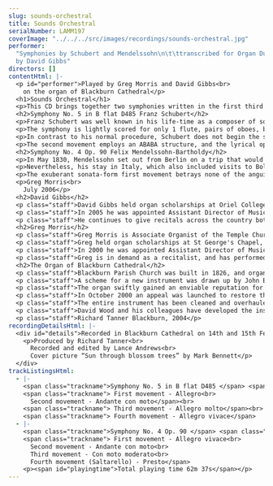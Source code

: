 ```yaml
---
slug: sounds-orchestral
title: Sounds Orchestral
serialNumber: LAMM197
coverImage: "../../../src/images/recordings/sounds-orchestral.jpg"
performer:
  "Symphonies by Schubert and Mendelssohn\n\t\ttranscribed for Organ Duet
  by David Gibbs"
directors: []
contentHtml: |-
  <p id="performer">Played by Greg Morris and David Gibbs<br>
    on the organ of Blackburn Cathedral</p>
  <h1>Sounds Orchestral</h1>
  <p>This CD brings together two symphonies written in the first third of the 19th century, at a time when composers were struggling to come to terms with the vastly expanded symphonic horizons revealed by Beethoven, and Romantic influences from other art forms such as literature were beginning to make their presence felt in music. Although both Schubert and Mendelssohn showed certain Romantic tendencies in their works (for example Schubert in his vast output of songs, Mendelssohn in the programmatic input which influenced some of his works) both also remained true to classical ideals of formal balance.</p>
  <h2>Symphony No. 5 in B flat D485 Franz Schubert</h2>
  <p>Franz Schubert was well known in his life-time as a composer of songs, and piano and chamber music, but the much less marketable genre of the symphony held a life-long fascination for him - in a letter to his publisher he described such works as “strivings after the highest in art”. His first symphony was composed when he was only 16, and by the time he was 19 he had composed another five. Of these early symphonies, the fifth is perhaps the best known. It was finished on 3rd October 1816, and performed shortly afterwards by a private orchestra which had evolved from the Schubert family string quartet.</p>
  <p>The symphony is lightly scored for only 1 flute, pairs of oboes, bassoons and horns, and strings. It followed on remarkably quickly from the fourth symphony, the only one of Schubert’s completed symphonies in a minor key, which he titled “Tragic”. The fifth is completely different in character. It is a sunny, graceful, beautifully balanced piece, and very much a “Classical” rather than “Romantic” symphony - it is definitely not a response by the young Schubert to the challenge presented by Beethoven’s symphonies, but rather a delightfully fresh and invigorating look back at the world of Mozart and Haydn. Commentators have pointed out the similarities between this piece and Mozart’s 40th Symphony in G minor, and indeed Schubert?s work does seem to be heavily influenced by the older master, particularly in the 1st and 3rd movements. However, for all the similarities of forms, harmonic progressions and themes, the mood of Schubert’s masterpiece is a world away from the nervous tension which characterises the first movement of Mozart’s 40th.</p>
  <p>In contrast to his normal procedure, Schubert does not begin the symphony with a slow introduction. Instead, four wind chords (a progression which later forms a crucial part in the development section) and a dancing violin scale lead straight into the graceful first theme. The violin melody itself is beautiful enough, but the dialogue with the cellos adds a spirited extra dimension to the texture. The second subject is more stepwise and lyrical, and Schubert uses the two themes to create a wonderfully compact sonata-form movement.</p>
  <p>The second movement employs an ABABA structure, and the lyrical opening theme displays Schubert’s skill for writing tuneful melodies. Schubert employs one of his favourite key relationships to introduce the second theme, which appears in C flat major, a major third below the tonic. This theme contrasts with the first in the sense that it incorporates much more dialogue. The lively minuet and trio does have striking similarities to that of Mozart’s 40th Symphony, although it avoids the off-beat accents of that movement. But perhaps the crowning glory of the symphony is the finale, which in its lightness and delicacy compares favourably with anything similar composed by Mozart. The themes are beautifully constructed, and they are developed in an enterprising fashion. A barn-storming finale it is not, but a movement full of humour and delicacy it most definitely is, and it is a perfectly weighted conclusion to this most classical of Schubert’s symphonies.</p>
  <h2>Symphony No. 4 Op. 90 Felix Mendelssohn-Bartholdy</h2>
  <p>In May 1830, Mendelssohn set out from Berlin on a trip that would take him through much of Italy – although because he visited Goethe in Weimar and also the cities of Munich, Salzurg, Linz, Vienna and Budapest, he did not in fact arrive in Venice until 10th October. However, the city made a vivid impression on him, as a letter home reveals: “Italy at last. And what I have all my life considered as the greatest possible felicity is now begun and I am basking in it.” Although the churches, the landscape and most of all the art impressed Mendelssohn, he was rather less complimentary about the music: “As I was earnestly contemplating the delightful evening landscape with its trees and angels among the boughs, the organ commenced. The sound was at first quite in harmony with my feelings: but the second, third, and in fact all the rest quickly roused me from my reveries and sent me straight home for the man was playing in church, and during divine service, and in front of respectable people thus: [he quotes a trite tune] and with the Martyrdom of St Peter close beside him.”</p>
  <p>Nevertheless, his stay in Italy, which also included visits to Bologna, Florence, Rome and Naples, provided Mendelssohn with the inspiration to write one of the classic works of the 19th-century symphonic repertoire - he himself stated that “all of Italy features in this work”. But although Mendelssohn began work on the symphony during his Italian journeys, it took a commission from the Royal Philharmonic Society in London for “a symphony, an overture and a vocal piece for the society, for which he be offered the sum of one hundred guineas” to provide the impetus for Mendelssohn to actually complete the work. Mendelssohn conducted the first performance of the work in London on May 13 1833, but the work was never to be published or performed in his native Germany in his own lifetime. Curiously enough, although musicians, critics and audiences have long loved the Italian Symphony, Mendelssohn himself remained dissatisfied with it, and intended to make thorough revisions to the first and last movements, a project he was unable to carry out. If the revisions he intended would have really improved the score, one can only imagine the popularity the work would have now!</p>
  <p>The exuberant sonata-form first movement betrays none of the anguish which Mendelssohn went through during its composition, but rather seems to reflect the sunny Italian landscape which so impressed Mendelssohn. The second movement, akin to the Allegretto in Beethoven’s 7th Symphony, was probably inspired by a religious procession which Mendelssohn witnessed in Naples. The dreamy Minuet contrasts with the more rhythmically driven trio, the music of which returns in an intriguing coda. And best of all is the minor-key finale, entitled Salterello after a Roman dance, but perhaps also drawing on inspiration from the Neapolitan Tarantella - a dance so called because it was believed the cure for a tarantula bite was to keep the patient in perpetual motion! The movement is certainly a thrilling and lively close to this inspiring Symphony.</p>
  <p>Greg Morris<br>
    July 2006</p>
  <h2>David Gibbs</h2>
  <p class="staff">David Gibbs held organ scholarships at Oriel College, Oxford and York Minster and is a holder of the FRCO diploma. In September 2000 he was appointed Assistant Organist at Carlisle Cathedral, where his principal duties were to accompany the Cathedral Choir in the daily liturgy and to direct the Cathedral Youth Choir, with whom he toured Norway. He also conducted the Cockermouth Harmonic Society.</p>
  <p class="staff">In 2005 he was appointed Assistant Director of Music at Kimbolton School. There he teaches music throughout the school, with particular responsibility for the Chamber Choir and the School Orchestra.</p>
  <p class="staff">He continues to give recitals across the country both as a soloist and as a duettist with Greg. In recent years he has found himself increasingly busy as both a composer and arranger with orchestral transcriptions for organ a particular favourite pastime.</p>
  <h2>Greg Morris</h2>
  <p class="staff">Greg Morris is Associate Organist of the Temple Church in London, a position he has held since September 2006.</p>
  <p class="staff">Greg held organ scholarships at St George's Chapel, Windsor, Jesus College, Cambridge, and St Martin-in-the-Fields. He studied with Andrew Dean, Paul Stubbings, John Kitchen and Thomas Trotter, and won first prizes for organ playing and overall performance in the FRCO examinations.</p>
  <p class="staff">In 2000 he was appointed Assistant Director of Music at Blackburn Cathedral, where he accompanied the Cathedral Choirs in a busy schedule of recordings, broadcasts, concerts and tours in addition to the Cathedral's regular services. Greg also directed the Cathedral Young People's Choir in a programme which included four commissions, tours to Rome and Vienna, and live broadcasts on BBC Radio 4. He was also a regular accompanist for the Radio 4 Daily Service Singers.</p>
  <p class="staff">Greg is in demand as a recitalist, and has performed at many leading recital venues in this country and abroad. In June 2006, Greg was the soloist in the World Première of David Briggs' Organ Concerto, written in celebration of the organ of Blackburn Cathedral, and he has also made the first recording of this work. Greg's first solo CD, <a href="inspir.htm">Sounds Inspirational</a>, which features music by composers including Bach, Buxtehude, Duruflé and Messiaen, was released in 2003 by LAMMAS and has received widespread critical acclaim.</p>
  <h2>The Organ of Blackburn Cathedral</h2>
  <p class="staff">Blackburn Parish Church was built in 1826, and organs by Gray (1826 and 1831) and Cavaillé-Coll (1875) were placed on the west wall of the church. The building was re-consecrated as a Cathedral in 1926, when the Diocese of Blackburn was established, and ambitious plans to extend the building were drawn up. When the large transepts were completed in 1953, Henry Willis III was commissioned to move the organ to a bridge at the East end of the Nave. In 1964 the organ was taken down so that a temporary wall could be built, dividing the nave from the transepts to enable work to begin on restoring the nave, whilst the remainder of the cathedral could be used for worship. J.W. Walker and Sons removed the organ and lent the cathedral a four-rank, totally enclosed, extension organ, which served well for five years.</p>
  <p class="staff">A scheme for a new instrument was drawn up by John Bertalot (the Cathedral Organist), in consultation with Francis Jackson and Bert Collop (managing director of Walker’s). William Thompson, a generous benefactor from Burnley who had already given large sums of money for the restoration of the Nave and the building of the Lantern Tower and Spire, was asked by John Bertalot to give £30,000 to pay for the new organ. On 20th March, 1968, an envelope arrived from him with a cheque for 30,000 guineas (£31, 500) made out to John Bertalot. The new organ was dedicated on 20th December 1969. It was voiced by Walter Goodey and Dennis Thurlow. John Hayward, the artist, consulted with Walker’s to produce the stunning highly coloured organ cases, including swell boxes which are in full view, and a doubly mitred Serpent, coloured green and gold.</p>
  <p class="staff">The organ swiftly gained an enviable reputation for its vibrant tonal quality, most notably the fiery reed stops. However, from as early as 1983, serious problems became apparent, particularly in relation to the wind system and action. At the same time, the Lantern Tower also required major work, thus delaying work to the organ. In 1994, shortly after Gordon Stewart’s appointment as Director of Music, David Wood took over the care of the organ. Some short term problems were attended to and the console was modernised.</p>
  <p class="staff">In October 2000 an appeal was launched to restore the organ. I was keen that all of the 1969 tonal features should be retained, but that the opportunity should be taken to provide various extra colours to enhance and better equip an instrument that is expected not only to accompany liturgy on a daily basis, but also to present the complete range of solo repertoire in a stylistic manner. For example, I felt that an Oboe on the Swell and a Fifteenth on the Great were essential additions. Also that a reed at 8’ pitch on the Positive and a Vox Humana would be useful and that the organ really needed additional 8’ foundation pitch, more gravitas on the Pedal and extra 16’ manual tone. In order to address these desired tonal additions and to bring the organ into proper working order, I devised a scheme to restore and enlarge the organ, in consultation with David Briggs, John Bertalot, Canon Andrew Hindley, Greg Morris and David Wood. The organ was restored and enlarged between July 2001 and June 2002, during which time a Rodgers digital instrument was used.</p>
  <p class="staff">The entire instrument has been cleaned and overhauled. A Fifteenth on the Great and a Cliquot-style Cromorne on the Positive have been added. The new Solo department has been positioned above the Great, with new stops: Flûte Harmonique 8’, Viola 8’, Viola Céleste 8’, Flûte Octaviante 4’ and Voix Humaine. The old Swell Cromorne has been moved to the Solo, and renamed “Clarinette”; in its place on the Swell is a new Hautbois. Two new ranks of pipes have been made available on the Pedal: a 6 2/5 Grosse Tierce and 10 2/3 Grosse Quint. Two new digital ranks, by Walker Technical Company USA, have also been made available on the Pedal: 32’ Sub Principal and 16’ Flûte Ouverte. A wealth of octave and sub-octave couplers have been provided. A new 4 manual console has been built by Wood of Huddersfield, in the style of the original 3 manual console. A new Cymbelstern and star have been added and safety features for maintaining the instrument have been incorporated.</p>
  <p class="staff">David Wood and his colleagues have developed the instrument with great skill; they have breathed new life into all the wonderful original colours which had been sounding tired for some years and have blended new ranks into the organ in such a sensitive way. The result is an incredibly versatile and reliable instrument with a tremendous range of dynamic and tonal colour, coupled with a sense of sheer power, but also great subtlety and tremendous beauty. There are few organs in the world that can demonstrate the entire solo repertoire with such a convincing sense of style. It is also a fantastic organ for the liturgy, capable of accompanying choir and congregation in a sensitive manner. The full range of the organ’s capabilities was shown off to great effect at the opening recital by David Briggs on 6th July 2002. This recording provides further evidence!</p>
  <p class="staff">Richard Tanner Blackburn, 2004</p>
recordingDetailsHtml: |-
  <div id="details">Recorded in Blackburn Cathedral on 14th and 15th February 2006 by kind permission of the Dean and Chapter
    <p>Produced by Richard Tanner<br>
      Recorded and edited by Lance Andrews<br>
      Cover picture “Sun through blossom trees” by Mark Bennett</p>
  </div>
trackListingsHtml:
  - |-
    <span class="trackname">Symphony No. 5 in B flat D485 </span> <span class="composer">Franz Schubert</span><br>
    <span class="trackname"> First movement - Allegro<br>
      Second movement - Andante con moto</span><br>
    <span class="trackname"> Third movement - Allegro molto</span><br>
    <span class="trackname"> Fourth movement - Allegro vivace</span>
  - |-
    <span class="trackname">Symphony No. 4 Op. 90 </span> <span class="composer">Felix Mendelssohn-Bartholdy</span><br>
    <span class="trackname"> First movement - Allegro vivace<br>
      Second movement - Andante con moto<br>
      Third movement - Con moto moderato<br>
      Fourth movement (Saltarello) - Presto</span>
    <p><span id="playingtime">Total playing time 62m 37s</span></p>
---
```


